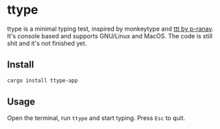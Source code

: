 # ttype

ttype is a minimal typing test, inspired by monkeytype and [ttt by p-ranav](https://github.com/p-ranav/ttt). It's console based and supports GNU/Linux and MacOS. The code is still shit and it's not finished yet.

## Install

```sh
cargo install ttype-app
```

## Usage

Open the terminal, run `ttype` and start typing. Press `Esc` to quit.
